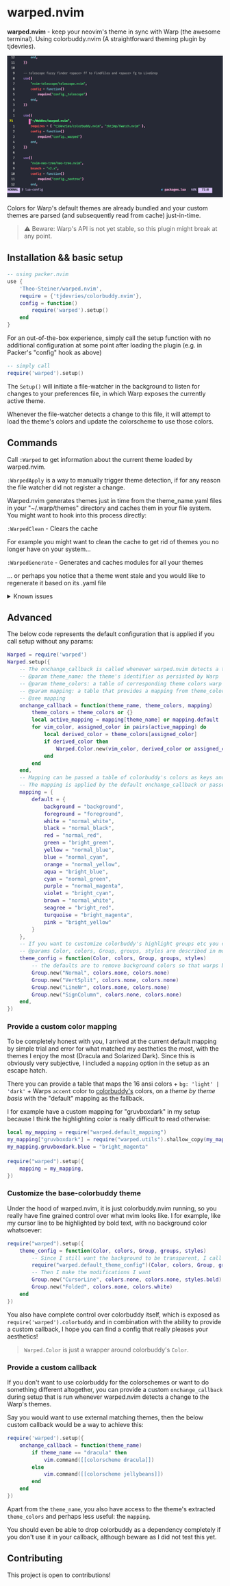 # warped.nvim

**warped.nvim** - keep your neovim's theme in sync with Warp (the awesome terminal).
Using colorbuddy.nvim (A straightforward theming plugin by tjdevries).

![Warped.nvim in action](warped-nvim.gif)

Colors for Warp's default themes are already bundled and your custom themes are parsed (and subsequently read from cache) just-in-time.


> ⚠️ Beware: Warp's API is not yet stable, so this plugin might break at any point.

## Installation && basic setup

```lua
-- using packer.nvim
use {
    'Theo-Steiner/warped.nvim', 
    require = {'tjdevries/colorbuddy.nvim'},
    config = function()
        require('warped').setup()
    end
}
```

For an out-of-the-box experience, simply call the setup function with no additional configuration at some point after loading the plugin (e.g. in Packer's "config" hook as above)

```lua
-- simply call
require('warped').setup()
```


The ``Setup()`` will initiate a file-watcher in the background to listen for changes to your preferences file, in which Warp exposes the currently active theme. 


Whenever the file-watcher detects a change to this file, it will attempt to load the theme's colors and update the colorscheme to use those colors.

## Commands

Call ``:Warped`` to get information about the current theme loaded by warped.nvim.

``:WarpedApply`` is a way to manually trigger theme detection, if for any reason the file watcher did not register a change.

Warped.nvim generates themes just in time from the theme_name.yaml files in your "~/.warp/themes" directory and caches them in your file system.
You might want to hook into this process directly: 

``:WarpedClean`` - Clears the cache

For example you might want to clean the cache to get rid of themes you no longer have on your system...


``:WarpedGenerate`` - Generates and caches modules for all your themes

... or perhaps you notice that a theme went stale and you would like to regenerate it based on its .yaml file


<details>
<summary>Known issues</summary>
<ul>
<li>
Lualine caches the colors it uses, so a restart of vim is necessary before the new theme applies
</li>
<li>
File watching is not perfect, and sometimes this plugin misses out on a theme change. Simply restarting vim should help with that!
</li>
</ul>
</details>


## Advanced

The below code represents the default configuration that is applied if you call setup without any params:
```lua
Warped = require('warped')
Warped.setup({
    -- The onchange_callback is called whenever warped.nvim detects a theme change.
    -- @param theme_name: the theme's identifier as persisted by Warp
    -- @param theme_colors: a table of corresponding theme colors warp attempts to load (Can be nil)
    -- @param mapping: a table that provides a mapping from theme_colors to colorbuddy's theme
    -- @see mapping
    onchange_callback = function(theme_name, theme_colors, mapping)
        theme_colors = theme_colors or {}
        local active_mapping = mapping[theme_name] or mapping.default
        for vim_color, assigned_color in pairs(active_mapping) do
            local derived_color = theme_colors[assigned_color]
            if derived_color then
                Warped.Color.new(vim_color, derived_color or assigned_color)
            end
        end
    end,
    -- Mapping can be passed a table of colorbuddy's colors as keys and Warp theme's 16 ansi colors as values.
    -- The mapping is applied by the default onchange_callback or passed to your custom callback.
    mapping = {
        default = {
            background = "background",
            foreground = "foreground",
            white = "normal_white",
            black = "normal_black",
            red = "normal_red",
            green = "bright_green",
            yellow = "normal_blue",
            blue = "normal_cyan",
            orange = "normal_yellow",
            aqua = "bright_blue",
            cyan = "normal_green",
            purple = "normal_magenta",
            violet = "bright_cyan",
            brown = "normal_white",
            seagree = "bright_red",
            turquoise = "bright_magenta",
            pink = "bright_yellow"
        }
    },
    -- If you want to customize colorbuddy's highlight groups etc you can do this here
    -- @params Color, colors, Group, groups, styles are described in more detail in colorbuddy.nvim's readme
    theme_config = function(Color, colors, Group, groups, styles)
        -- the defaults are to remove background colors so that warps background can shine through.
        Group.new("Normal", colors.none, colors.none)
        Group.new("VertSplit", colors.none, colors.none)
        Group.new("LineNr", colors.none, colors.none)
        Group.new("SignColumn", colors.none, colors.none)
    end,
})
```

### Provide a custom color mapping

To be completely honest with you, I arrived at the current default mapping by simple trial and error for what matched my aesthetics the most, with the themes I enjoy the most (Dracula and Solarized Dark).
Since this is obviously very subjective, I included a ``mapping`` option in the setup as an escape hatch.

There you can provide a table that maps the 16 ansi colors + ``bg: 'light' | 'dark'`` + Warps ``accent`` color to [colorbuddy's](https://github.com/tjdevries/colorbuddy.nvim) colors, on a *theme by theme basis* with the "default" mapping as the fallback.

I for example have a custom mapping for "gruvboxdark" in my setup because I think the highlighting color is really difficult to read otherwise:
```lua
local my_mapping = require("warped.default_mapping")
my_mapping["gruvboxdark"] = require("warped.utils").shallow_copy(my_mapping.default)
my_mapping.gruvboxdark.blue = "bright_magenta"

require("warped").setup({
	mapping = my_mapping,
})
```

### Customize the base-colorbuddy theme

Under the hood of warped.nvim, it is just colorbuddy.nvim running, so you really have fine grained control over what nvim looks like. 
I for example, like my cursor line to be highlighted by bold text, with no background color whatsoever:
```lua
require("warped").setup({
    theme_config = function(Color, colors, Group, groups, styles)
        -- Since I still want the background to be transparent, I call the default_theme_config first
        require("warped.default_theme_config")(Color, colors, Group, groups, styles)
        -- Then I make the modifications I want
        Group.new("CursorLine", colors.none, colors.none, styles.bold)
        Group.new("Folded", colors.none, colors.white)
    end
})
```


You also have complete control over colorbuddy itself, which is exposed as ``require('warped').colorbuddy`` and in combination with the ability to provide a custom callback, I hope you can find a config that really pleases your aesthetics!

> ``Warped.Color`` is just a wrapper around colorbuddy's ``Color``.

### Provide a custom callback

If you don't want to use colorbuddy for the colorschemes or want to do something different altogether, you can provide a custom ``onchange_callback`` during setup that is run whenever warped.nvim detects a change to the Warp's themes.

Say you would want to use external matching themes, then the below custom callback would be a way to achieve this:
```lua
require('warped').setup({
    onchange_callback = function(theme_name)
        if theme_name == "dracula" then
            vim.command([[colorscheme dracula]])
        else
            vim.command([[colorscheme jellybeans]])
        end
    end
})
```

Apart from the ``theme_name``, you also have access to the theme's extracted ``theme_colors`` and perhaps less useful: the ``mapping``.

You should even be able to drop colorbuddy as a dependency completely if you don't use it in your callback, although beware as I did not test this yet.

## Contributing

This project is open to contributions!
